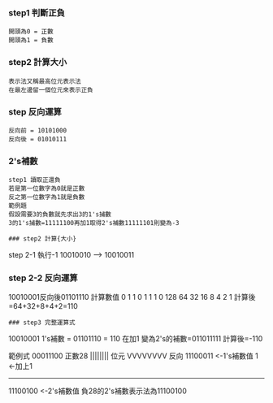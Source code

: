 ### step1 判斷正負
```
開頭為0 = 正數
開頭為1 = 負數
```

### step2 計算大小 
```
表示法又稱最高位元表示法
在最左邊留一個位元來表示正負
```
### step 反向運算
```
反向前 = 10101000
反向後 = 01010111
```

### 2's補數
```
step1 讀取正還負
若是第一位數字為0就是正數
反之第一位數字為1就是負數
範例題
假設需要3的負數就先求出3的1's捕數
3的1's捕數=11111100再加1取得2's補數11111101則變為-3

### step2 計算{大小}
```
step 2-1 執行-1
10010010 --> 10010011
### step 2-2 反向運算
10010001反向後01101110
計算數值 0  1  1  0  1 1 1 0
       128 64 32 16 8 4 2 1
計算後=64+32+8+4+2=110
```
### step3 完整運算式
```
10010001 1's補數 = 01101110 = 110 在加1
變為2's的補數=011011111 計算後=-110

範例式
00011100 正數28
|||||||| 位元
VVVVVVVV 反向
11100011 <-1's補數值
       1 <-加上1
_________
11100100 <-2's補數值
負28的2's補數表示法為11100100
```
